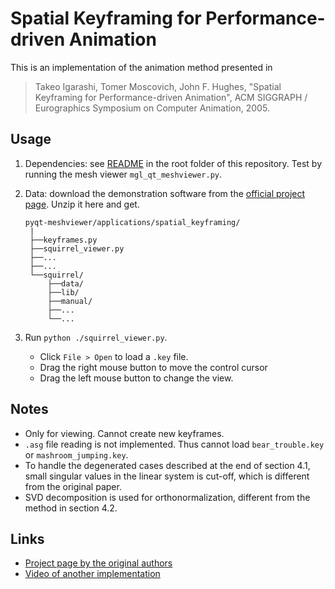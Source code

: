 # Spatial Keyframing for Performance-driven Animation

This is an implementation of the animation method presented in

> Takeo Igarashi, Tomer Moscovich, John F. Hughes, "Spatial Keyframing for Performance-driven Animation", ACM SIGGRAPH / Eurographics Symposium on Computer Animation, 2005.


## Usage

1. Dependencies: see [README](../../) in the root folder of this repository. Test by running the mesh viewer ```mgl_qt_meshviewer.py```.
2. Data: download the demonstration software from the [official project page](https://www-ui.is.s.u-tokyo.ac.jp/~takeo/research/squirrel/index.html). Unzip it here and get.

    ```
    pyqt-meshviewer/applications/spatial_keyframing/
     |
     ├──keyframes.py
     ├──squirrel_viewer.py
     ├──...
     ├──...
     └──squirrel/
         ├──data/
         ├──lib/
         ├──manual/
         ├──...
         └──...
    ```

3. Run ```python ./squirrel_viewer.py```.
    * Click ```File > Open``` to load a ```.key``` file.
    * Drag the right mouse button to move the control cursor
    * Drag the left mouse button to change the view.


## Notes

* Only for viewing. Cannot create new keyframes.
* ```.asg``` file reading is not implemented. Thus cannot load ```bear_trouble.key``` or ```mashroom_jumping.key```.
* To handle the degenerated cases described at the end of section 4.1, small singular values in the linear system is cut-off, which is different from the original paper.
* SVD decomposition is used for orthonormalization, different from the method in section 4.2.


## Links

* [Project page by the original authors](https://www-ui.is.s.u-tokyo.ac.jp/~takeo/research/squirrel/index.html)
* [Video of another implementation](https://youtu.be/eJ9Pt6R-ank)
